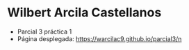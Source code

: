# Wilbert Arcila Castellanos 
- Parcial 3 práctica 1
- Página desplegada: https://warcilac9.github.io/parcial3/n

